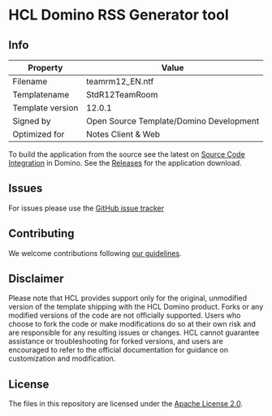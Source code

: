 # HCL Domino RSS Generator tool


## Info

Property | Value
---|---
Filename | teamrm12_EN.ntf
Templatename | StdR12TeamRoom
Template version | 12.0.1
Signed by | Open Source Template/Domino Development
Optimized for | Notes Client & Web


To build the application from the source see the latest on [Source Code Integration](https://help.hcltechsw.com/dom_designer/14.0.0/basic/wn_sourcecodeutilitytool.html) in Domino. See the [Releases](https://github.com/HCL-TECH-SOFTWARE/domino-rss-generator-ntf/releases) for the application download.

## Issues
For issues please use the [GitHub issue tracker](https://github.com/HCL-TECH-SOFTWARE/domino-rss-generator-ntf/issues)

## Contributing
We welcome contributions following [our guidelines](CONTRIBUTING.md).

## Disclaimer
Please note that HCL provides support only for the original, unmodified version of the template shipping with the HCL Domino product. Forks or any modified versions of the code are not officially supported. Users who choose to fork the code or make modifications do so at their own risk and are responsible for any resulting issues or changes. HCL cannot guarantee assistance or troubleshooting for forked versions, and users are encouraged to refer to the official documentation for guidance on customization and modification.

## License
The files in this repository are licensed under the [Apache License 2.0](https://www.apache.org/licenses/LICENSE-2.0.html).
